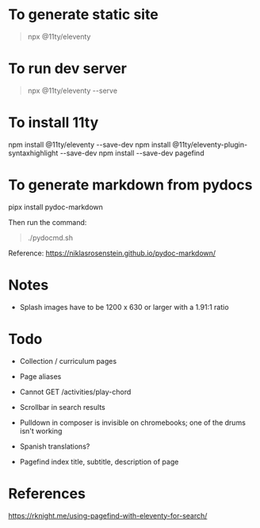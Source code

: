 # To generate static site
> npx @11ty/eleventy

# To run dev server
> npx @11ty/eleventy --serve

# To install 11ty
npm install @11ty/eleventy --save-dev
npm install @11ty/eleventy-plugin-syntaxhighlight --save-dev
npm install --save-dev pagefind

# To generate markdown from pydocs
pipx install pydoc-markdown

Then run the command:
> ./pydocmd.sh

Reference: https://niklasrosenstein.github.io/pydoc-markdown/


# Notes
* Splash images have to be 1200 x 630 or larger with a 1.91:1 ratio

# Todo
* Collection / curriculum pages
* Page aliases
* Cannot GET /activities/play-chord
* Scrollbar in search results
* Pulldown in composer is invisible on chromebooks; one of the drums isn't working

* Spanish translations?
* Pagefind index title, subtitle, description of page

# References
https://rknight.me/using-pagefind-with-eleventy-for-search/